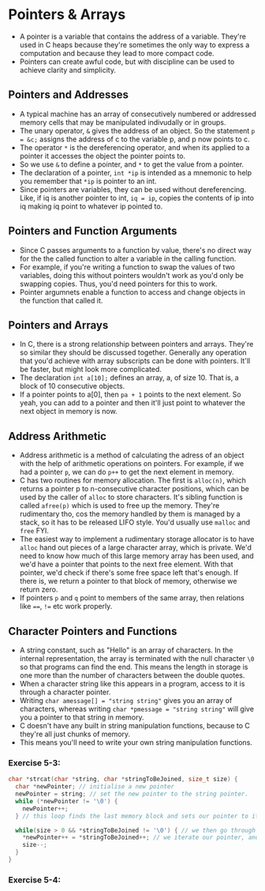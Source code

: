 # Pointers & Arrays

- A pointer is a variable that contains the address of a variable. They're used in C heaps because they're sometimes the only way to express a computation and because they lead to more compact code.
- Pointers can create awful code, but with discipline can be used to achieve clarity and simplicity.

## Pointers and Addresses

- A typical machine has an array of consecutively numbered or addressed memory cells that may be manipulated indivudally or in groups.
- The unary operator, `&` gives the address of an object. So the statement `p = &c;` assigns the address of c to the variable p, and p now points to c.
- The operator `*` is the dereferencing operator, and when its applied to a pointer it accesses the object the pointer points to.
- So we use `&` to define a pointer, and `*` to get the value from a pointer.
- The declaration of a pointer, `int *ip` is intended as a mnemonic to help you remember that `*ip` is pointer to an int.
- Since pointers are variables, they can be used without dereferencing. Like, if iq is another pointer to int, `iq = ip`, copies the contents of ip into iq making iq point to whatever ip pointed to.

## Pointers and Function Arguments

- Since C passes arguments to a function by value, there's no direct way for the the called function to alter a variable in the calling function.
- For example, if you're writing a function to swap the values of two variables, doing this without pointers wouldn't work as you'd only be swapping copies. Thus, you'd need pointers for this to work.
- Pointer argumnets enable a function to access and change objects in the function that called it.

## Pointers and Arrays

- In C, there is a strong relationship between pointers and arrays. They're so similar they should be discussed together. Generally any operation that you'd achieve with array subscripts can be done with pointers. It'll be faster, but might look more complicated.
- The declaration `int a[10];` defines an array, a, of size 10. That is, a block of 10 consecutive objects.
- If a pointer points to a[0], then `pa + 1` points to the next element. So yeah, you can add to a pointer and then it'll just point to whatever the next object in memory is now.

## Address Arithmetic

- Address arithmetic is a method of calculating the adress of an object with the help of arithmetic operations on pointers. For example, if we had a pointer `p`, we can do `p++` to get the next element in memory.
- C has two routines for memory allocation. The first is `alloc(n)`, which returns a pointer p to n-consecutive character positions, which can be used by the caller of `alloc` to store characters. It's sibling function is called `afree(p)` which is used to free up the memory. They're rudimentary tho, cos the memory handled by them is managed by a stack, so it has to be released LIFO style. You'd usually use `malloc` and `free` FYI.
- The easiest way to implement a rudimentary storage allocator is to have `alloc` hand out pieces of a large character array, which is private. We'd need to know how much of this large memory array has been used, and we'd have a pointer that points to the next free element. With that pointer, we'd check if there's some free space left that's enough. If there is, we return a pointer to that block of memory, otherwise we return zero.
- If pointers `p` and `q` point to members of the same array, then relations like `==`, `!=` etc work properly.

## Character Pointers and Functions

- A string constant, such as "Hello" is an array of characters. In the internal representation, the array is terminated with the null character `\0` so that programs can find the end. This means the length in storage is one more than the number of characters between the double quotes.
- When a character string like this appears in a program, access to it is through a character pointer.
- Writing `char amessage[] = "string string"` gives you an array of characters, whereas writing `char *pmessage = "string string"` will give you a pointer to that string in memory.
- C doesn't have any built in string manipulation functions, because to C they're all just chunks of memory.
- This means you'll need to write your own string manipulation functions.

### Exercise 5-3:

```c
char *strcat(char *string, char *stringToBeJoined, size_t size) {
  char *newPointer; // initialise a new pointer
  newPointer = string; // set the new pointer to the string pointer.
  while (*newPointer != '\0') {
    newPointer++;
  } // this loop finds the last memory block and sets our pointer to it

  while(size > 0 && *stringToBeJoined != '\0') { // we then go through our string we're cat'ing on making sure the size is valid and we havent reached the end
    *newPointer++ = *stringToBeJoined++; // we iterate our pointer, and the string and we set the new string in memory.
    size--;
  }
}

```

### Exercise 5-4:
